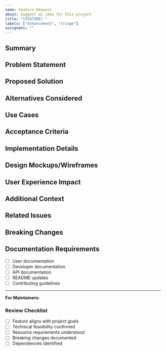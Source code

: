 ```yaml
---
name: Feature Request
about: Suggest an idea for this project
title: "[FEATURE] "
labels: ["enhancement", "triage"]
assignees: ""
---
```


## Summary

<!-- A clear and concise description of the feature you're requesting -->

## Problem Statement

<!-- Is your feature request related to a problem? Please describe the problem -->

## Proposed Solution

<!-- Describe the solution you'd like to see implemented -->

## Alternatives Considered

<!-- Describe any alternative solutions or features you've considered -->

## Use Cases

<!-- Describe specific use cases for this feature -->

## Acceptance Criteria

<!-- Define what "done" looks like for this feature -->

## Implementation Details

<!-- If you have ideas about how this could be implemented, describe them here -->

## Design Mockups/Wireframes

<!-- If applicable, add mockups, wireframes, or design concepts -->

## User Experience Impact

<!-- How will this feature affect the user experience? -->

## Additional Context

<!-- Add any other context, screenshots, or examples about the feature request -->

## Related Issues

<!-- Link any related issues or discussions -->

## Breaking Changes

<!-- Will this feature introduce any breaking changes? If so, describe them -->

## Documentation Requirements

<!-- What documentation will need to be created or updated? -->

- [ ] User documentation
- [ ] Developer documentation
- [ ] API documentation
- [ ] README updates
- [ ] Contributing guidelines

---

**For Maintainers:**

### Review Checklist

- [ ] Feature aligns with project goals
- [ ] Technical feasibility confirmed
- [ ] Resource requirements understood
- [ ] Breaking changes documented
- [ ] Dependencies identified
